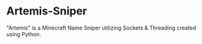 # Artemis-Sniper
"Artemis" is a Minecraft Name Sniper utilizing Sockets &amp; Threading created using Python.
